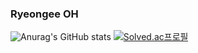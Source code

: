 ### Ryeongee OH

<!--
**ryeongee/ryeongee** is a ✨ _special_ ✨ repository because its `README.md` (this file) appears on your GitHub profile.

Here are some ideas to get you started:

- 🔭 I’m currently working on ...
- 🌱 I’m currently learning ...
- 👯 I’m looking to collaborate on ...
- 🤔 I’m looking for help with ...
- 💬 Ask me about ...
- 📫 How to reach me: ...
- 😄 Pronouns: ...
- ⚡ Fun fact: ...
-->
![Anurag's GitHub stats](https://github-readme-stats.vercel.app/api?username=ryeongee&show_icons=true&theme=radical)
[![Solved.ac프로필](http://mazassumnida.wtf/api/generate_badge?boj={handle})](https://solved.ac/{handle})
